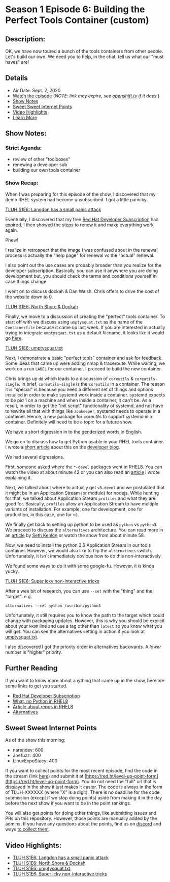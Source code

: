 # Season 1 Episode 6: Building the Perfect Tools Container (custom)

## Description:
OK, we have now toured a bunch of the tools containers from other people. Let's build our own. We need you to help, in the chat, tell us what our "must haves" are!

## Details
* Air Date: Sept. 2, 2020
* [Watch the episode](https://www.twitch.tv/videos/729027896) (_NOTE: link may expire, see [openshift.tv](https://openshift.tv) if it does._)
* [Show Notes](#show-notes)
* [Sweet Sweet Internet Points](#sweet-sweet-internet-points)
* [Video Highlights](#video-highlights)
* [Learn More](https://red.ht/leveluphour)

## Show Notes:

### Strict Agenda:
* review of other "toolboxes"
* renewing a developer sub
* building our own tools container

### Show Recap:
When I was preparing for this episode of the show, I discovered that my demo RHEL system had become unsubscribed.
I got a little panicky.

[TLUH S1E6: Langdon has a small panic attack](https://clips.twitch.tv/ToughShyHareTooSpicy)

Eventually, I discovered that my free [Red Hat Developer Subscription](https://developers.redhat.com/articles/getting-red-hat-developer-subscription-what-rhel-users-need-know) had expired.
I then showed the steps to renew it and make everything work again.

Phew!

I realize in retrospect that the image I was confused about in the renewal process is actually the "help page" for renewal vs the "actual" renewal.

I also point out the use cases are probably broader than you realize for the developer subscription.
Basically, you can use it anywhere you are doing development but, you should check the terms and conditions yourself in case things change.

I went on to discuss dockah & Dan Walsh.
Chris offers to drive the cost of the website down to 0.

[TLUH S1E6: North Shore & Dockah](https://clips.twitch.tv/GloriousPreciousMilkKippa)

Finally, we move to a discussion of creating the "perfect" tools container.
To start off with we discuss using `umptysquat.txt` as the name of the `Containerfile` because it came up last week.
If you are interested in actually trying to integrate `umptysquat.txt` as a default filename, it looks like it would go [here](https://github.com/containers/buildah/blob/e5798210824b1631c7c6cbae56b1e79241468795/cmd/buildah/bud.go).

[TLUH S1E6: umptysquat.txt](https://clips.twitch.tv/YawningTransparentArmadilloDoritosChip)

Next, I demonstrate a basic "perfect tools" container and ask for feedback.
Some ideas that came up were adding nmap & traceroute.
While waiting, we work on a run `LABEL` for our container.
I proceed to build the new container.

Chris brings up `dd` which leads to a discussion of `coreutils` & `coreutils-single`.
In brief, `coreutils-single` is the `coreutils` in a container.
The reason it is "special" is because you need a different set of things and options installed in order to make systemd work inside a container.
systemd expects to be pid 1 on a machine and when inside a container, it can't be.
As a result, in order to get the "init script" functionality of systemd, and not have to rewrite all that with things like `zookeeper`, systemd needs to operate in a container.
Hence, a new package for coreutils to support systemd in a container.
Definitely will need to be a topic for a future show.

We have a short digression in to the genderized words in English.

We go on to discuss how to get Python usable in your RHEL tools container.
I wrote a [short article](https://developers.redhat.com/blog/2019/05/07/what-no-python-in-red-hat-enterprise-linux-8/) about this on the [developer blog](https://developers.redhat.com).

We had several digressions.

First, someone asked where the `*-devel` packages went in RHEL8.
You can watch the video at about minute 42 or you can also read an [article](https://developers.redhat.com/blog/2018/11/15/introducing-codeready-linux-builder/) I wrote explaining it.

Next, we talked about where to actually get `v8-devel` and we postulated that it might be in an Application Stream (or module) for nodejs.
While hunting for that, we talked about Application Stream `profiles` and what they are good for.
Basically, `profiles` allow an Application Stream to have multiple variants of installation.
For example, one for development, one for production, in this case, one for `v8`.

We finally get back to setting up python to be used as `python` vs `python3`.
We proceed to discuss the `alternatives` architecture.
You can read more in an [article](https://www.redhat.com/sysadmin/alternatives-command) by [Seth Kenlon](https://www.redhat.com/sysadmin/users/skenlon) or watch the show from about minute 58.

Now, we need to install the python 3.6 Application Stream in our tools container.
However, we would also like to flip the `alternatives` switch.
Unfortunately, it isn't immediately obvious how to do this non-interactively.

We found some ways to do it with some google-fu.
However, it is kinda yucky.

[TLUH S1E6: Super icky non-interactive tricks](https://clips.twitch.tv/DepressedAggressiveWolverineTheRinger)


After a wee bit of research, you can use `--set` with the "thing" and the "target".
e.g.

```alternatives --set python /usr/bin/python3```

Unfortunately, it still requires you to know the path to the target which could change with packaging updates.
However, this is why you should be explicit about your `FROM` line and use a tag other than `latest` so you know what you will get.
You can see the alternatives setting in action if you look at [umptysquat.txt](./perfect/umptysquat.txt).

I also discovered I got the priority order in alternatives backwards.
A *lower* number is "higher" priority.

## Further Reading

If you want to know more about anything that came up in the show, here are some links to get you started.
* [Red Hat Developer Subscription](https://developers.redhat.com/articles/getting-red-hat-developer-subscription-what-rhel-users-need-know)
* [What, no Python in RHEL8](https://developers.redhat.com/blog/2019/05/07/what-no-python-in-red-hat-enterprise-linux-8/)
* [Article about repos in RHEL8](https://developers.redhat.com/blog/2018/11/15/introducing-codeready-linux-builder/)
* [Alternatives](https://www.redhat.com/sysadmin/alternatives-command)

## Sweet Sweet Internet Points
As of the show this morning:
* narendev: 600
* Joefuzz: 400
* LinuxExpoStacy: 400

If you want to collect points for the most recent episode, find the code in the stream (link [here](#details)) and submit it at [https://red.ht/level-up-point-form](https://red.ht/level-up-point-form).
You do not need the "full" url that is displayed in the show it just makes it easier.
The code is always in the form of TLUH-XXXXXX (where "X" is a digit).
There is no deadline for the code submission (except if we stop doing points) aside from making it in the day before the next show if you want to be in the point rankings.

You will also get points for doing other things, like submitting issues and PRs on this repository.
However, those points are manually added by the admins.
If you have any questions about the points, find us on [discord](https://discord.gg/5VMVGJt) and ways [to collect them](../activities.md).

## Video Highlights:
* [TLUH S1E6: Langdon has a small panic attack](https://clips.twitch.tv/ToughShyHareTooSpicy)
* [TLUH S1E6: North Shore & Dockah](https://clips.twitch.tv/GloriousPreciousMilkKippa)
* [TLUH S1E6: umptysquat.txt](https://clips.twitch.tv/YawningTransparentArmadilloDoritosChip)
* [TLUH S1E6: Super icky non-interactive tricks](https://clips.twitch.tv/DepressedAggressiveWolverineTheRinger)
